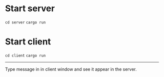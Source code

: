 # Start server

`cd server`
`cargo run`

# Start client

`cd client`
`cargo run`

---

Type message in in client window and see it appear in the server.
